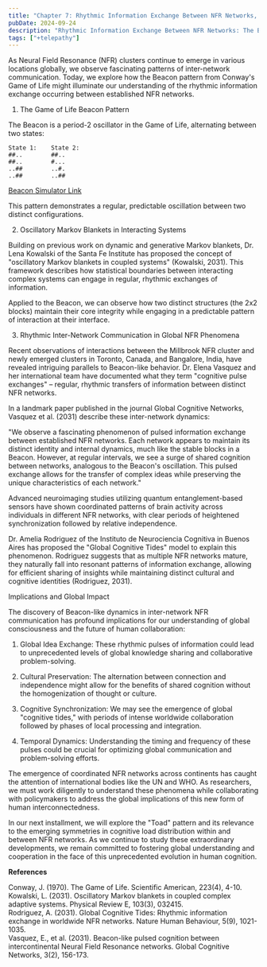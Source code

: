 ```yaml
---
title: "Chapter 7: Rhythmic Information Exchange Between NFR Networks, the Beacon Model"
pubDate: 2024-09-24
description: "Rhythmic Information Exchange Between NFR Networks: The Beacon Model"
tags: ["+telepathy"]
---
```


As Neural Field Resonance (NFR) clusters continue to emerge in various locations globally, we observe fascinating patterns of inter-network communication. Today, we explore how the Beacon pattern from Conway's Game of Life might illuminate our understanding of the rhythmic information exchange occurring between established NFR networks.

1. The Game of Life Beacon Pattern

The Beacon is a period-2 oscillator in the Game of Life, alternating between two states:

```
State 1:    State 2:
##..        ##..
##..        #...
..##        ..#.
..##        ..##
```

[Beacon Simulator Link](https://buildlittleworlds.github.io/game-of-life-app/oscillators.html)

This pattern demonstrates a regular, predictable oscillation between two distinct configurations.

2. Oscillatory Markov Blankets in Interacting Systems

Building on previous work on dynamic and generative Markov blankets, Dr. Lena Kowalski of the Santa Fe Institute has proposed the concept of "oscillatory Markov blankets in coupled systems" (Kowalski, 2031). This framework describes how statistical boundaries between interacting complex systems can engage in regular, rhythmic exchanges of information.

Applied to the Beacon, we can observe how two distinct structures (the 2x2 blocks) maintain their core integrity while engaging in a predictable pattern of interaction at their interface.

3. Rhythmic Inter-Network Communication in Global NFR Phenomena

Recent observations of interactions between the Millbrook NFR cluster and newly emerged clusters in Toronto, Canada, and Bangalore, India, have revealed intriguing parallels to Beacon-like behavior. Dr. Elena Vasquez and her international team have documented what they term "cognitive pulse exchanges" – regular, rhythmic transfers of information between distinct NFR networks.

In a landmark paper published in the journal Global Cognitive Networks, Vasquez et al. (2031) describe these inter-network dynamics:

"We observe a fascinating phenomenon of pulsed information exchange between established NFR networks. Each network appears to maintain its distinct identity and internal dynamics, much like the stable blocks in a Beacon. However, at regular intervals, we see a surge of shared cognition between networks, analogous to the Beacon's oscillation. This pulsed exchange allows for the transfer of complex ideas while preserving the unique characteristics of each network."

Advanced neuroimaging studies utilizing quantum entanglement-based sensors have shown coordinated patterns of brain activity across individuals in different NFR networks, with clear periods of heightened synchronization followed by relative independence.

Dr. Amelia Rodriguez of the Instituto de Neurociencia Cognitiva in Buenos Aires has proposed the "Global Cognitive Tides" model to explain this phenomenon. Rodriguez suggests that as multiple NFR networks mature, they naturally fall into resonant patterns of information exchange, allowing for efficient sharing of insights while maintaining distinct cultural and cognitive identities (Rodriguez, 2031).

Implications and Global Impact

The discovery of Beacon-like dynamics in inter-network NFR communication has profound implications for our understanding of global consciousness and the future of human collaboration:

1. Global Idea Exchange: These rhythmic pulses of information could lead to unprecedented levels of global knowledge sharing and collaborative problem-solving.

2. Cultural Preservation: The alternation between connection and independence might allow for the benefits of shared cognition without the homogenization of thought or culture.

3. Cognitive Synchronization: We may see the emergence of global "cognitive tides," with periods of intense worldwide collaboration followed by phases of local processing and integration.

4. Temporal Dynamics: Understanding the timing and frequency of these pulses could be crucial for optimizing global communication and problem-solving efforts.

The emergence of coordinated NFR networks across continents has caught the attention of international bodies like the UN and WHO. As researchers, we must work diligently to understand these phenomena while collaborating with policymakers to address the global implications of this new form of human interconnectedness.

In our next installment, we will explore the "Toad" pattern and its relevance to the emerging symmetries in cognitive load distribution within and between NFR networks. As we continue to study these extraordinary developments, we remain committed to fostering global understanding and cooperation in the face of this unprecedented evolution in human cognition.

**References**

Conway, J. (1970). The Game of Life. Scientific American, 223(4), 4-10.<br>
Kowalski, L. (2031). Oscillatory Markov blankets in coupled complex adaptive systems. Physical Review E, 103(3), 032415.  
Rodriguez, A. (2031). Global Cognitive Tides: Rhythmic information exchange in worldwide NFR networks. Nature Human Behaviour, 5(9), 1021-1035.  
Vasquez, E., et al. (2031). Beacon-like pulsed cognition between intercontinental Neural Field Resonance networks. Global Cognitive Networks, 3(2), 156-173.